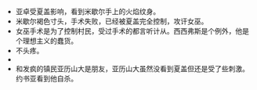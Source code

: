 - 亚卓受夏盖影响，看到米歇尔手上的火焰纹身。
- 米歇尔褐色寸头，手术失败，已经被夏盖完全控制，攻讦女巫。
- 女巫手术是为了控制村民，受过手术的都言听计从。西西弗斯是个例外，他是个理想主义的蠢货。
- 不头疼。
-
- 和发疯的镇民亚历山大是朋友，亚历山大虽然没看到夏盖但还是受了些刺激。约书亚看到他自杀。